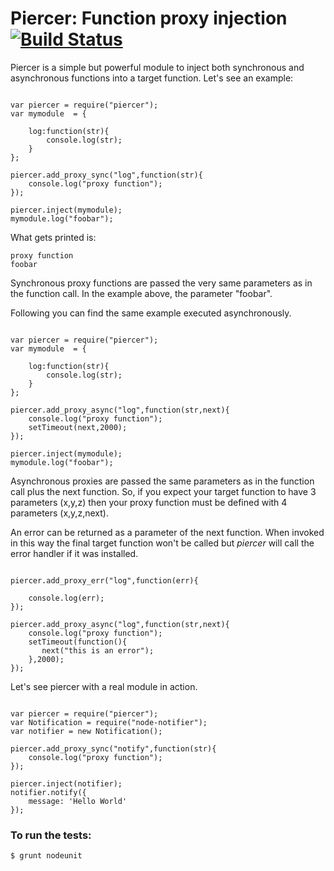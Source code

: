 Piercer: Function proxy injection [![Build Status](https://secure.travis-ci.org/ececilla/piercer.png)](http://travis-ci.org/ececilla/piercer)
===

Piercer is a simple but powerful module to inject both synchronous and asynchronous functions into a target function. Let's see an example:


```

var piercer = require("piercer");
var mymodule  = {

	log:function(str){		
		console.log(str);
	}
};

piercer.add_proxy_sync("log",function(str){
	console.log("proxy function");
});

piercer.inject(mymodule);
mymodule.log("foobar");

```
What gets printed is:
    
    proxy function
    foobar

Synchronous proxy functions are passed the very same parameters as in the function call. In the example above, the parameter "foobar". 

Following you can find the same example executed asynchronously.

```

var piercer = require("piercer");
var mymodule  = {

	log:function(str){		
		console.log(str);
	}
};

piercer.add_proxy_async("log",function(str,next){
	console.log("proxy function");
	setTimeout(next,2000);
});

piercer.inject(mymodule);
mymodule.log("foobar");

```
Asynchronous proxies are passed the same parameters as in the function call plus the next function. So, if you expect your target function to have 3 parameters (x,y,z) then your proxy function must be defined with 4 parameters (x,y,z,next).

An error can be returned as a parameter of the next function. When invoked in this way the final target function won't be called but *piercer* will call the error handler if it was installed.

```

piercer.add_proxy_err("log",function(err){

    console.log(err);
});

piercer.add_proxy_async("log",function(str,next){
	console.log("proxy function");
	setTimeout(function(){
	   next("this is an error");
	},2000);
});

```

Let's see piercer with a real module in action.

```

var piercer = require("piercer");
var Notification = require("node-notifier");
var notifier = new Notification();

piercer.add_proxy_sync("notify",function(str){
	console.log("proxy function");
});

piercer.inject(notifier);
notifier.notify({
    message: 'Hello World'
});

```


### To run the tests:
    $ grunt nodeunit


